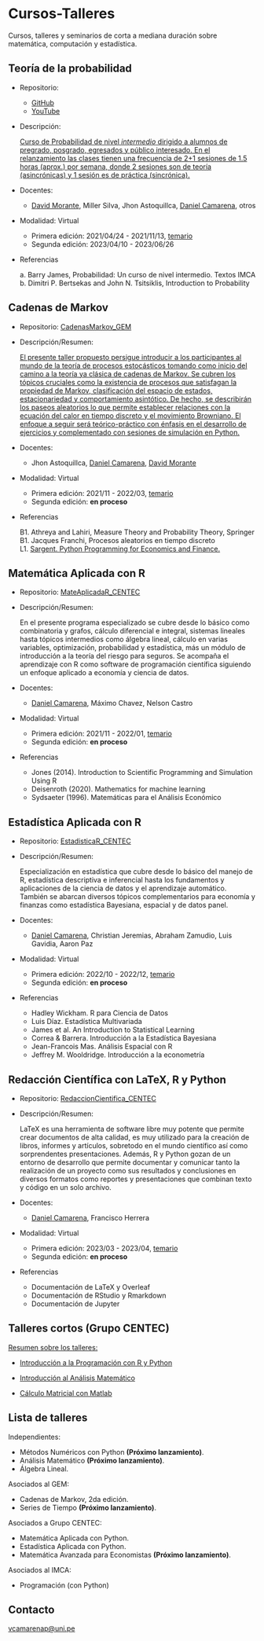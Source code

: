 # Cursos-Talleres

Cursos, talleres y seminarios de corta a mediana duración sobre matemática, computación y estadística.


## Teoría de la probabilidad

- Repositorio: 
 
   - [GitHub](Probabilidad_GEM/)
   - [YouTube](https://www.youtube.com/playlist?list=PLYeULBCgR9DXFIZY_tX-FCOocFPqfu2IQ)

- Descripción: 
   
   [Curso de Probabilidad de nivel *intermedio* dirigido a alumnos de pregrado, posgrado, egresados y público interesado. En el relanzamiento las clases tienen una frecuencia de 2+1 sesiones de 1.5 horas (aprox.) por semana, donde 2 sesiones son de teoría (asincrónicas) y 1 sesión es de práctica (sincrónica).](https://www.facebook.com/GEMFCUNI/posts/pfbid025QnWHQb9F6HdTH8HNZiqf6SL1T19WXqCrdWwm41ccxiccLfUUBca9czd3AtG4Z3ul)

 - Docentes: 

   - [David Morante](https://github.com/Dlay05), Miller Silva, Jhon Astoquillca, [Daniel Camarena](https://github.com/DanielCamarena), otros

- Modalidad: Virtual

   - Primera edición: 2021/04/24 - 2021/11/13, [temario](https://drive.google.com/file/d/17OO3J11IpbBZYR6gERC-9_4Fh7VSzvHp/view?usp=share_link)
   - Segunda edición: 2023/04/10 - 2023/06/26

- Referencias
   
   a. Barry James, Probabilidad: Un curso de nivel intermedio. Textos IMCA <br>
   b. Dimitri P. Bertsekas and John N. Tsitsiklis, Introduction to Probability <br>


## Cadenas de Markov

- Repositorio: [CadenasMarkov_GEM](CadenasMarkov_GEM/)

- Descripción/Resumen: 
   
   [El presente taller propuesto persigue introducir a los participantes al mundo de la teoría de procesos estocásticos tomando como inicio del camino a la teoría ya clásica de cadenas de Markov. Se cubren los tópicos cruciales como la existencia de procesos que satisfagan la propiedad de Markov, clasificación del espacio de estados, estacionariedad y comportamiento asintótico. De hecho, se describirán los paseos aleatorios lo que permite establecer relaciones con la ecuación del calor en tiempo discreto y el movimiento Browniano. El enfoque a seguir será teórico-práctico con énfasis en el desarrollo de ejercicios y complementado con sesiones de simulación en Python.](https://www.facebook.com/GEMFCUNI/posts/pfbid0axQFuTPstJ6ErGkQgcYCQp5dgt2Kmou9Fp5NiwwxVtvVmohyUActGWZn4QP8cFAEl)

- Docentes: 

   - Jhon Astoquillca, [Daniel Camarena](https://github.com/DanielCamarena), [David Morante](https://github.com/Dlay05)
 
- Modalidad: Virtual

   - Primera edición: 2021/11 - 2022/03, [temario](https://drive.google.com/file/d/1UlCFuK2Tdc7fmFs4SE6qoFF_5qrAV78V/view?usp=share_link)
   - Segunda edición: **en proceso**
   
- Referencias
   
   B1. Athreya and Lahiri, Measure Theory and Probability Theory, Springer <br>
   B1. Jacques Franchi, Procesos aleatorios en tiempo discreto <br>
   L1. [Sargent. Python Programming for Economics and Finance.](https://python-programming.quantecon.org/intro.html) <br>


## Matemática Aplicada con R

- Repositorio: [MateAplicadaR_CENTEC](MateAplicadaR_CENTEC/)

- Descripción/Resumen: 
   
   En el presente programa especializado se cubre desde lo básico como combinatoria y grafos, cálculo diferencial e integral, sistemas lineales hasta tópicos intermedios como álgebra lineal, cálculo en varias variables, optimización, probabilidad y estadística, más un módulo de introducción a la teoría del riesgo para seguros. Se acompaña el aprendizaje con R como software de programación científica siguiendo un enfoque aplicado a economía y ciencia de datos.

- Docentes:

   - [Daniel Camarena](https://github.com/DanielCamarena), Máximo Chavez, Nelson Castro
 
- Modalidad: Virtual

   - Primera edición: 2021/11 - 2022/01, [temario](https://drive.google.com/file/d/1kFZ-oqUC_OeHs4rXcTd3G6RD1Rq0WpIO/view?usp=sharing)
   - Segunda edición: **en proceso**
   
- Referencias
   
   - Jones (2014). Introduction to Scientific Programming and Simulation Using R
   - Deisenroth (2020). Mathematics for machine learning
   - Sydsaeter (1996). Matemáticas para el Análisis Económico

## Estadística Aplicada con R

- Repositorio: [EstadisticaR_CENTEC](EstadisticaR_CENTEC/)

- Descripción/Resumen: 
   
   Especialización en estadística que cubre desde lo básico del manejo de R, estadística descriptiva e inferencial hasta los fundamentos y aplicaciones de la ciencia de datos y el aprendizaje automático. También se abarcan diversos tópicos complementarios para economía y finanzas como estadística Bayesiana, espacial y de datos panel.

- Docentes:

   - [Daniel Camarena](https://github.com/DanielCamarena), Christian Jeremias, Abraham Zamudio, Luis Gavidia, Aaron Paz
 
- Modalidad: Virtual

   - Primera edición: 2022/10 - 2022/12, [temario](https://drive.google.com/file/d/1rWbyPvvxBWnxxdc39EiPaDt7dtRohX0M/view?usp=sharing)
   - Segunda edición: **en proceso**
   
- Referencias
   
   - Hadley Wickham. R para Ciencia de Datos
   - Luis Díaz. Estadística Multivariada
   - James et al. An Introduction to Statistical Learning
   - Correa & Barrera. Introducción a la Estadística Bayesiana
   - Jean-Francois Mas. Análisis Espacial con R
   - Jeffrey M. Wooldridge. Introducción a la econometría

## Redacción Científica con LaTeX, R y Python

- Repositorio: [RedaccionCientifica_CENTEC](RedaccionCientifica_CENTEC/)

- Descripción/Resumen: 
   
   LaTeX es una herramienta de software libre muy potente que permite crear documentos de alta calidad, es muy utilizado para la creación de libros, informes y artículos, sobretodo en el mundo científico así como sorprendentes presentaciones. Además, R y Python gozan de un entorno de desarrollo que permite documentar y comunicar tanto la realización de un proyecto como sus resultados y conclusiones en diversos formatos como reportes y presentaciones que combinan texto y código en un solo archivo.

- Docentes:

   - [Daniel Camarena](https://github.com/DanielCamarena), Francisco Herrera
 
- Modalidad: Virtual

   - Primera edición: 2023/03 - 2023/04, [temario](https://drive.google.com/file/d/1Wyy99OlCwMRqLZDms6UeUmpzAl_jDw--/view?usp=sharing)
   - Segunda edición: **en proceso**
   
- Referencias
   
   - Documentación de LaTeX y Overleaf
   - Documentación de RStudio y Rmarkdown
   - Documentación de Jupyter


## Talleres cortos (Grupo CENTEC)

[Resumen sobre los talleres:](https://github.com/DanielCamarena/Cursos-Talleres/blob/main/TalleresCortos_CENTEC/README.md)

- [Introducción a la Programación con R y Python](https://github.com/DanielCamarena/Cursos-Talleres/tree/main/TalleresCortos_CENTEC/IntroProgramacion_CENTEC.md)

- [Introducción al Análisis Matemático](https://github.com/DanielCamarena/Cursos-Talleres/blob/main/TalleresCortos_CENTEC/IntroAnalisis_CENTEC.md)

- [Cálculo Matricial con Matlab](https://github.com/DanielCamarena/Cursos-Talleres/tree/main/TalleresCortos_CENTEC/CalculoMatricial_CENTEC.md)


## Lista de talleres

Independientes: 

- Métodos Numéricos con Python **(Próximo lanzamiento)**.
- Análisis Matemático **(Próximo lanzamiento)**.
- Álgebra Lineal.

Asociados al GEM:

- Cadenas de Markov, 2da edición.
- Series de Tiempo **(Próximo lanzamiento)**.

Asociados a Grupo CENTEC:

- Matemática Aplicada con Python.
- Estadística Aplicada con Python.
- Matemática Avanzada para Economistas **(Próximo lanzamiento)**.

Asociados al IMCA:

- Programación (con Python)

## Contacto

vcamarenap@uni.pe
